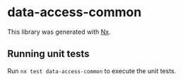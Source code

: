 # data-access-common

This library was generated with [Nx](https://nx.dev).

## Running unit tests

Run `nx test data-access-common` to execute the unit tests.
